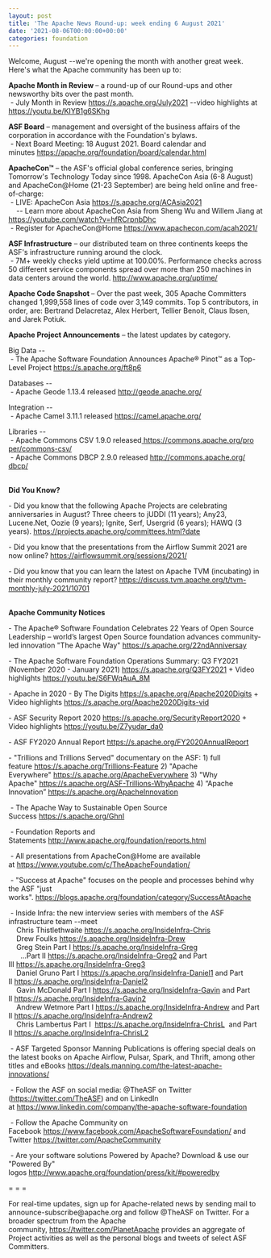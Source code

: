 ```yaml
---
layout: post
title: 'The Apache News Round-up: week ending 6 August 2021'
date: '2021-08-06T00:00:00+00:00'
categories: foundation
---
```

<p><p></p><p></p><p></p><p></p><p></p><p></p><p>Welcome, August --we're opening the month with another great week. Here's what the Apache community has been up to:</p><p></p><p></p><p></p><p><span style="font-weight:700;">Apache Month in Review&nbsp;</span>– a round-up of our Round-ups and other newsworthy bits over the past month.<br>&nbsp;- July Month in Review <a href="https://s.apache.org/July2021" rel="noreferrer" target="_blank" data-saferedirecturl="https://www.google.com/url?q=https://s.apache.org/July2021&amp;source=gmail&amp;ust=1628266209138000&amp;usg=AFQjCNEAvWenA9ATN3jpeM1Zz5w9JApl8A">https://s.apache.org/July2021</a> --video highlights at <a href="https://youtu.be/KIYB1g6SKhg" rel="noreferrer" target="_blank" data-saferedirecturl="https://www.google.com/url?q=https://youtu.be/KIYB1g6SKhg&amp;source=gmail&amp;ust=1628266209138000&amp;usg=AFQjCNEUCEh883uN2Q3v9mH4EYlwG2SgKA">https://youtu.be/KIYB1g6SKhg</a></p><p><span style="font-weight: 700;"></span></p><p><span style="font-weight: 700;">ASF Board</span>&nbsp;– management and oversight of the business affairs of the corporation in accordance with the Foundation's bylaws.<br>&nbsp;- Next Board Meeting: 18 August 2021. Board calendar and minutes&nbsp;<a href="https://apache.org/foundation/board/calendar.html" target="_blank">https://apache.org/foundation/board/calendar.html</a></p><p></p><p><span style="font-weight: 700;">ApacheCon™</span>&nbsp;– the ASF's official global conference series, bringing Tomorrow's Technology Today since 1998. ApacheCon Asia (6-8 August) and ApacheCon@Home (21-23 September) are being held online and free-of-charge:<br>&nbsp;- LIVE: ApacheCon Asia&nbsp;<a href="https://s.apache.org/ACAsia2021" target="_blank">https://s.apache.org/ACAsia2021</a><br>&nbsp;&nbsp;&nbsp; -- Learn more about ApacheCon Asia from Sheng Wu and Willem Jiang at <a href="https://youtube.com/watch?v=hfRCrpnbDhc" rel="noreferrer" target="_blank" data-saferedirecturl="https://www.google.com/url?q=https://youtube.com/watch?v%3DhfRCrpnbDhc&amp;source=gmail&amp;ust=1627117840797000&amp;usg=AFQjCNHSnRo3SvK679B7Oa_GdLUAaVGGBg">https://youtube.com/watch?v=hf<wbr>RCrpnbDhc</a> <br>&nbsp;- Register for ApacheCon@Home&nbsp;<a href="https://www.apachecon.com/acah2021/" target="_blank">https://www.apachecon.com/acah2021/</a><br></p><p><span style="font-weight: 700;">ASF Infrastructure</span>&nbsp;– our distributed team on three continents keeps the ASF's infrastructure running around the clock.<br>&nbsp;- 7M+ weekly checks yield uptime at 100.00%. Performance checks across 50 different service components spread over more than 250 machines in data centers around the world.&nbsp;<a href="http://www.apache.org/uptime/" target="_blank">http://www.apache.org/uptime/</a><br></p><p><span style="font-weight: 700;">Apache Code Snapshot&nbsp;</span>– Over the past week, 305 Apache Committers changed 1,999,558 lines of code over 3,149 commits. Top 5 contributors, in order, are: Bertrand Delacretaz, Alex Herbert, Tellier Benoit,<span> Claus Ibsen, and Jarek Potiuk.</span><span> </span><b><span>&nbsp; </span>&nbsp; &nbsp;&nbsp;</b> </p><p><span style="font-weight: 700;">Apache Project Announcements</span>&nbsp;– the latest updates by category.</p>Big Data --<br>&nbsp;- The Apache Software Foundation Announces Apache® Pinot™ as a Top-Level Project <a href="https://s.apache.org/ft8p6" rel="noreferrer" target="_blank" data-saferedirecturl="https://www.google.com/url?q=https://s.apache.org/ft8p6&amp;source=gmail&amp;ust=1628266209133000&amp;usg=AFQjCNGkKcnQ6HDWPoGNPraVr07UaLNojw">https://s.apache.org/ft8p6</a><p></p>Databases --<br>&nbsp;- Apache <span class="il">Geode</span> 1.13.4 released <a href="http://geode.apache.org/" rel="noreferrer" target="_blank" data-saferedirecturl="https://www.google.com/url?q=http://geode.apache.org/&amp;source=gmail&amp;ust=1628265443877000&amp;usg=AFQjCNE8ePUz_aGUzisC_4q1XNE4QOxzXA">http://<span class="il">geode</span>.apache.org/</a></p><p>Integration --<br>
&nbsp;- Apache <span class="il">Camel</span> 3.11.1 released <a href="https://camel.apache.org/" rel="noreferrer" target="_blank" data-saferedirecturl="https://www.google.com/url?q=https://camel.apache.org/&amp;source=gmail&amp;ust=1628332989647000&amp;usg=AFQjCNHZpWeIKdCdv1xnzrEelCV1exrz-g">https://<span class="il">camel</span>.apache.org/</a><p></p><p>Libraries --<br>&nbsp;- Apache <span class="il">Commons</span> <span class="il">CSV</span> 1.9.0 released<a href="https://commons.apache.org/proper/commons-csv/" rel="noreferrer" target="_blank" data-saferedirecturl="https://www.google.com/url?q=https://commons.apache.org/proper/commons-csv/&amp;source=gmail&amp;ust=1628266262503000&amp;usg=AFQjCNGcApgrUKCH5mrwi_8mwXwugUmzCQ"> https://<span class="il">commons</span>.apache.org/pro<wbr>per/<span class="il">commons</span>-<span class="il">csv</span>/</a><br>&nbsp;- Apache <span class="il">Commons</span> <span class="il">DBCP</span> 2.9.0 released <a href="http://commons.apache.org/dbcp/" target="_blank" data-saferedirecturl="https://www.google.com/url?q=http://commons.apache.org/dbcp/&amp;source=gmail&amp;ust=1628266777520000&amp;usg=AFQjCNGabEpsBQoBTBBH3NRMMDhkRMj4IA">http://<span class="il">commons</span>.apache.org/<wbr><span class="il">dbcp</span>/ </a></p><p><br><span style="font-weight: 700;">Did You Know?</span><br></p><p></p><p>- Did you know that the following Apache Projects are celebrating anniversaries in August? Three cheers to jUDDI (11 years); Any23, Lucene.Net, Oozie (9 years); Ignite, Serf, Usergrid (6 years); HAWQ (3 years). <a href="https://projects.apache.org/committees.html?date" target="_blank">https://projects.apache.org/committees.html?date</a><br></p><p>- Did you know that the presentations from the Airflow Summit 2021 are now online?&nbsp;<a href="https://airflowsummit.org/sessions/2021/" target="_blank">https://airflowsummit.org/sessions/2021/</a><br></p><p>- Did you know that you can learn the latest on Apache TVM (incubating) in their monthly community report?&nbsp;<a href="https://discuss.tvm.apache.org/t/tvm-monthly-july-2021/10701" target="_blank">https://discuss.tvm.apache.org/t/tvm-monthly-july-2021/10701</a><br></p><p><span style="font-weight: 700;"><br>Apache Community Notices</span><br></p><p>- The&nbsp;<span class="il">Apache</span>® Software Foundation Celebrates 22 Years of Open Source Leadership – world’<span class="il">s</span>&nbsp;largest Open Source foundation advances community-led innovation "The<span class="il">&nbsp;Apache</span>&nbsp;Way"&nbsp;<a href="https://s.apache.org/22ndAnniversay" target="_blank">https://s.apache.org/22ndAnniversay</a></p><p>- The&nbsp;<span class="il">Apache</span>&nbsp;Software Foundation Operations Summary: Q3 FY2021 (November 2020 - January 2021)&nbsp;<a href="https://s.apache.org/Q3FY2021" target="_blank">https://s.apache.org/Q3FY2021</a>&nbsp;+ Video highlights&nbsp;<a href="https://youtu.be/S6FWqAuA_8M" target="_blank">https://youtu.be/S6FWqAuA_8M</a></p><p>- Apache in 2020 - By The Digits&nbsp;<font color="#337ab7"><a href="https://s.apache.org/Apache2020Digits" target="_blank">https://s.apache.org/Apache2020Digits</a>&nbsp;</font>+ Video highlights&nbsp;<a href="https://s.apache.org/Apache2020Digits-vid" target="_blank">https://s.apache.org/Apache2020Digits-vid</a></p><p>- ASF Security Report 2020&nbsp;<a href="https://s.apache.org/SecurityReport2020" target="_blank">https://s.apache.org/SecurityReport2020</a>&nbsp;+ Video highlights&nbsp;<a href="https://youtu.be/Z7yudar_da0" rel="noreferrer" target="_blank" data-saferedirecturl="https://www.google.com/url?q=https://youtu.be/Z7yudar_da0&amp;source=gmail&amp;ust=1614320952600000&amp;usg=AFQjCNGAfKh6FsJX7CJ5hQqcOInb2wpTdg">https://youtu.be/Z7yudar_da0</a></p><p>- ASF FY2020 Annual Report&nbsp;<a href="https://s.apache.org/FY2020AnnualReport" target="_blank">https://s.apache.org/FY2020AnnualReport</a><br></p><p>- "Trillions and Trillions Served" documentary on the ASF: 1) full feature&nbsp;<a href="https://s.apache.org/Trillions-Feature" target="_blank">https://s.apache.org/Trillions-Feature</a>&nbsp;2) "Apache Everywhere"&nbsp;<a href="https://s.apache.org/ApacheEverywhere" target="_blank">https://s.apache.org/ApacheEverywhere</a>&nbsp;3) "Why Apache"&nbsp;<a href="https://s.apache.org/ASF-Trillions-WhyApache" target="_blank">https://s.apache.org/ASF-Trillions-WhyApache</a>&nbsp;4)&nbsp;“Apache Innovation”&nbsp;<a href="https://s.apache.org/ApacheInnovation" target="_blank">https://s.apache.org/ApacheInnovation</a>&nbsp;</p><p>&nbsp;- The Apache Way to Sustainable Open Source Success&nbsp;<a href="https://s.apache.org/GhnI" target="_blank">https://s.apache.org/GhnI</a><br></p><p>&nbsp;- Foundation Reports and Statements&nbsp;<a href="http://www.apache.org/foundation/reports.html" target="_blank">http://www.apache.org/foundation/reports.html</a><br></p><p>&nbsp;- All presentations from ApacheCon@Home are available at&nbsp;<a href="https://www.youtube.com/c/TheApacheFoundation/" target="_blank">https://www.youtube.com/c/TheApacheFoundation/</a>&nbsp;</p><p>&nbsp;- "Success at Apache" focuses on the people and processes behind why the ASF "just works".&nbsp;<a href="https://blogs.apache.org/foundation/category/SuccessAtApache" target="_blank">https://blogs.apache.org/foundation/category/SuccessAtApache</a><br></p><div><p>&nbsp;- Inside Infra: the new interview series with members of the ASF infrastructure team --meet&nbsp;<br>&nbsp; &nbsp; Chris Thistlethwaite&nbsp;<a href="https://s.apache.org/InsideInfra-Chris" target="_blank">https://s.apache.org/InsideInfra-Chris</a><br>&nbsp; &nbsp; Drew Foulks&nbsp;<a href="https://s.apache.org/InsideInfra-Drew" rel="noreferrer" target="_blank" data-saferedirecturl="https://www.google.com/url?q=https://s.apache.org/InsideInfra-Drew&amp;source=gmail&amp;ust=1588339104628000&amp;usg=AFQjCNF9dVEn48pV7o9HBG14sP9uprU8Xw">https://s.apache.org/InsideInf<wbr>ra-Drew</a><br>&nbsp; &nbsp; Greg Stein Part I&nbsp;<a href="https://s.apache.org/InsideInfra-Greg" target="_blank">https://s.apache.org/InsideInfra-Greg</a><br>&nbsp; &nbsp; &nbsp; ...Part II&nbsp;<a href="https://s.apache.org/InsideInfra-Greg2" target="_blank">https://s.apache.org/InsideInfra-Greg2</a>&nbsp;and Part III&nbsp;<a href="https://s.apache.org/InsideInfra-Greg3" target="_blank">https://s.apache.org/InsideInfra-Greg3</a><br>&nbsp; &nbsp; Daniel Gruno Part I&nbsp;<a href="https://s.apache.org/InsideInfra-Daniel1" target="_blank">https://s.apache.org/InsideInfra-Daniel1</a>&nbsp;and Part II&nbsp;<a href="https://s.apache.org/InsideInfra-Daniel2" target="_blank">https://s.apache.org/InsideInfra-Daniel2</a><br>&nbsp;&nbsp;&nbsp; Gavin McDonald Part I&nbsp;<a href="https://s.apache.org/InsideInfra-Gavin" target="_blank">https://s.apache.org/InsideInfra-Gavin</a>&nbsp;and Part II&nbsp;<a href="https://s.apache.org/InsideInfra-Gavin2" target="_blank">https://s.apache.org/InsideInfra-Gavin2</a><br>&nbsp;&nbsp;&nbsp; Andrew Wetmore Part I&nbsp;<a href="https://s.apache.org/InsideInfra-Andrew" target="_blank">https://s.apache.org/InsideInfra-Andrew</a>&nbsp;and Part II&nbsp;<a href="https://s.apache.org/InsideInfra-Andrew2" target="_blank">https://s.apache.org/InsideInfra-Andrew2</a><br>&nbsp; &nbsp; Chris Lambertus Part I&nbsp;&nbsp;<a href="https://s.apache.org/InsideInfra-ChrisL" target="_blank">https://s.apache.org/InsideInfra-ChrisL</a>&nbsp; and Part II&nbsp;<a href="https://s.apache.org/InsideInfra-ChrisL2" target="_blank">https://s.apache.org/InsideInfra-ChrisL2</a></p></div><div><p>&nbsp;- ASF Targeted Sponsor Manning Publications is offering special deals on the latest books on Apache Airflow, Pulsar, Spark, and Thrift, among other titles and eBooks&nbsp;<a href="https://deals.manning.com/the-latest-apache-innovations/" target="_blank">https://deals.manning.com/the-latest-apache-innovations/</a></p><p>&nbsp;- Follow the ASF on social media: @TheASF on Twitter (<a href="https://twitter.com/TheASF">https://twitter.com/TheASF</a>) and on LinkedIn at&nbsp;<a href="https://www.linkedin.com/company/the-apache-software-foundation">https://www.linkedin.com/company/the-apache-software-foundation</a></p><p>&nbsp;- Follow the Apache Community on Facebook&nbsp;<a href="https://www.facebook.com/ApacheSoftwareFoundation/" target="_blank">https://www.facebook.com/ApacheSoftwareFoundation/</a>&nbsp;and Twitter&nbsp;<a href="https://twitter.com/ApacheCommunity">https://twitter.com/ApacheCommunity</a></p></div><div>&nbsp;- Are your software solutions Powered by Apache? Download &amp; use our "Powered By" logos&nbsp;<a href="http://www.apache.org/foundation/press/kit/#poweredby" target="_blank">http://www.apache.org/foundation/press/kit/#poweredby</a><br></div><p><span class="LrzXr"></span><span class="LrzXr"></span></p><div><p>= = =</p><p>For real-time updates, sign up for Apache-related news by sending mail to announce-subscribe@apache.org and follow @TheASF on Twitter. For a broader spectrum from the Apache community,&nbsp;<a href="https://twitter.com/PlanetApache">https://twitter.com/PlanetApache</a>&nbsp;provides an aggregate of Project activities as well as the personal blogs and tweets of select ASF Committers.</p></div><p></p><p></p><p></p><p></p><p></p><p></p></p>
